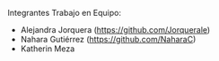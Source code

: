 Integrantes Trabajo en Equipo:

- Alejandra Jorquera (https://github.com/Jorquerale)
- Nahara Gutiérrez (https://github.com/NaharaC)
- Katherin Meza
